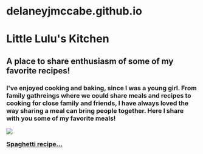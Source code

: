 # delaneyjmccabe.github.io
<!DOCTYPE html>
<html>
<head>
	<title>Lulu's Little Kitchen</title>
	<link rel="stylesheet" type="text/css" href="css/style.css">
</head>
<body>
<h1>Little Lulu's Kitchen</h1>
<h2>A place to share enthusiasm of some of my favorite recipes!</h2>
<h3>I've enjoyed cooking and baking, since I was a young girl. From family gathreings where we could share meals and recipes to cooking for close family and friends, I have always loved the way sharing a meal can bring people together. Here I share with you some of my favorite meals!</p>
	<img src="images/spaghetti.jpg">
	<p>	<a href="#">Spaghetti recipe...</a>
	</p>
	<p></p>

</body>
</html>

